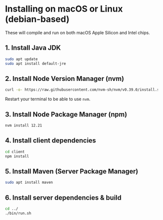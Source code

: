 # Installing on macOS or Linux (debian-based)
These will compile and run on both macOS Apple Silicon and Intel chips.

## 1. Install Java JDK
```sh
sudo apt update
sudo apt install default-jre
```
## 2. Install Node Version Manager (nvm)
```sh
curl -o- https://raw.githubusercontent.com/nvm-sh/nvm/v0.39.0/install.sh | bash
```
Restart your terminal to be able to use `nvm`.
## 3. Install Node Package Manager (npm)
```sh
nvm install 12.21
```
## 4. Install client dependencies
```sh
cd client
npm install
```
## 5. Install Maven (Server Package Manager)
```sh
sudo apt install maven
```
## 6. Install server dependencies & build
```sh
cd ../
./bin/run.sh
```
